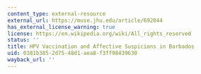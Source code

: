 ```yaml
---
content_type: external-resource
external_url: https://muse.jhu.edu/article/692044
has_external_license_warning: true
license: https://en.wikipedia.org/wiki/All_rights_reserved
status: ''
title: HPV Vaccination and Affective Suspicions in Barbados
uid: 0381b385-2d75-48d1-aea8-f3ff98439630
wayback_url: ''
---
```

